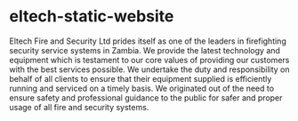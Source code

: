 # eltech-static-website

Eltech Fire and Security Ltd prides itself as one of the leaders in firefighting security service systems in Zambia. We provide the latest technology and equipment which is testament to our core values of providing our customers with the best services possible. We undertake the duty and responsibility on behalf of all clients to ensure that their equipment supplied is efficiently running and serviced on a timely basis. We originated out of the need to ensure safety and professional guidance to the public for safer and proper usage of all fire and security systems. 
